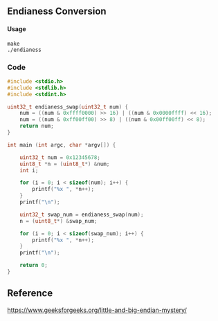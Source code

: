 ## Endianess Conversion
#### Usage
```
make
./endianess
```

### Code
```c
#include <stdio.h>
#include <stdlib.h>
#include <stdint.h>

uint32_t endianess_swap(uint32_t num) {
    num = ((num & 0xffff0000) >> 16) | ((num & 0x0000ffff) << 16);
    num = ((num & 0xff00ff00) >> 8) | ((num & 0x00ff00ff) << 8);
    return num;
}

int main (int argc, char *argv[]) {

	uint32_t num = 0x12345678;
    uint8_t *n = (uint8_t*) &num;
    int i;

    for (i = 0; i < sizeof(num); i++) {
        printf("%x ", *n++);
    }
    printf("\n");

    uint32_t swap_num = endianess_swap(num);
    n = (uint8_t*) &swap_num;

    for (i = 0; i < sizeof(swap_num); i++) {
        printf("%x ", *n++);
    }
    printf("\n");

	return 0;
}

```

## Reference

https://www.geeksforgeeks.org/little-and-big-endian-mystery/


